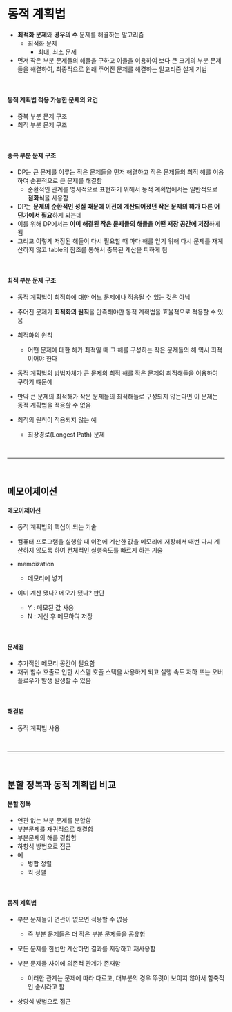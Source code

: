 # 동적 계획법

* **최적화 문제**와 **경우의 수** 문제를 해결하는 알고리즘
  * 최적화 문제
    * 최대, 최소 문제
* 먼저 작은 부분 문제들의 해들을 구하고 이들을 이용하여 보다 큰 크기의 부분 문제들을 해결하여, 최종적으로 원래 주어진 문제를 해결하는 알고리즘 설계 기법

<br>

#### 동적 계획법 적용 가능한 문제의 요건

* 중복 부분 문제 구조
* 최적 부분 문제 구조

<br>

#### 중복 부분 문제 구조

* DP는 큰 문제를 이루는 작은 문제들을 먼저 해결하고 작은 문제들의 최적 해를 이용하여 순환적으로 큰 문제를 해결함
  * 순환적인 관계를 명시적으로 표현하기 위해서 동적 계획법에서는 일반적으로 **점화식**을 사용함
* DP는 **문제의 순환적인 성질 때문에 이전에 계산되어졌던 작은 문제의 해가 다른 어딘가에서 필요**하게 되는데 
* 이를 위해 DP에서는 **이미 해결된 작은 문제들의 해들을 어떤 저장 공간에 저장**하게 됨
* 그리고 이렇게 저장된 해들이 다시 필요할 때 마다 해를 얻기 위해 다시 문제를 재계산하지 않고 table의 참조를 통해서 중복된 계산을 피하게 됨

<br>

#### 최적 부분 문제 구조

* 동적 계획법이 최적화에 대한 어느 문제에나 적용될 수 있는 것은 아님
* 주어진 문제가 **최적화의 원칙**을 만족해야만 동적 계획법을 효율적으로 적용할 수 있음
* 최적화의 원칙
  * 어떤 문제에 대한 해가 최적일 때 그 해를 구성하는 작은 문제들의 해 역시 최적이어야 한다
* 동적 계획법의 방법자체가 큰 문제의 최적 해를 작은 문제의 최적해들을 이용하여 구하기 떄문에 
* 만약 큰 문제의 최적해가 작은 문제들의 최적해들로 구성되지 않는다면 이 문제는 동적 계획법을 적용할 수 없음

* 최적의 원칙이 적용되지 않는 예
  * 최장경로(Longest Path) 문제

<br>

---

<br>

## 메모이제이션

#### 메모이제이션

* 동적 계획법의 핵심이 되는 기술

* 컴퓨터 프로그램을 실행할 때 이전에 계산한 값을 메모리에 저장해서 매번 다시 계산하지 않도록 하여 전체적인 실행속도를 빠르게 하는 기술
* memoization
  * 메모리에 넣기

* 이미 계산 됐나? 메모가 됐나? 판단
  * Y : 메모된 값 사용
  * N : 계산 후 메모하여 저장

<br>

#### 문제점

* 추가적인 메모리 공간이 필요함
* 재귀 함수 호출로 인한 시스템 호출 스택을 사용하게 되고 실행 속도 저하 또는 오버플로우가 발생 발생할 수 있음

<br>

#### 해결법

* 동적 계획법 사용

<br>

---

<br>

## 분할 정복과 동적 계획법 비교

#### 분할 정복

* 연관 없는 부분 문제를 분할함
* 부분문제를 재귀적으로 해결함
* 부분문제의 해를 결합함
* 하향식 방법으로 접근
* 예
  * 병합 정렬
  * 퀵 정렬

<br>

#### 동적 계획법

* 부분 문제들이 연관이 없으면 적용할 수 없음
  * 즉 부분 문제들은 더 작은 부분 문제들을 공유함
* 모든 문제를 한번만 계산하면 결과를 저장하고 재사용함

* 부분 문제들 사이에 의존적 관계가 존재함
  * 이러한 관계는 문제에 따라 다르고, 대부분의 경우 뚜렷이 보이지 않아서 함축적인 순서라고 함

* 상향식 방법으로 접근